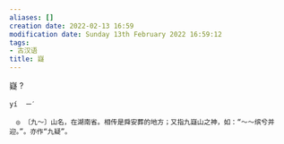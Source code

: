 ```yaml
---
aliases: []
creation date: 2022-02-13 16:59
modification date: Sunday 13th February 2022 16:59:12
tags:
- 古汉语
title: 嶷
---
```


嶷
?
```
yí  ㄧˊ

　◎ 〔九～〕山名，在湖南省。相传是舜安葬的地方；又指九嶷山之神，如：“～～缤兮并迎。”。亦作“九疑”。
```